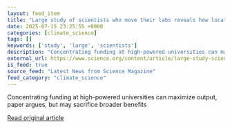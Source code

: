 ```yaml
---
layout: feed_item
title: "Large study of scientists who move their labs reveals how location drives productivity"
date: 2025-07-15 23:25:55 +0000
categories: [climate_science]
tags: []
keywords: ['study', 'large', 'scientists']
description: "Concentrating funding at high-powered universities can maximize output, paper argues, but may sacrifice broader benefits"
external_url: https://www.science.org/content/article/large-study-scientists-who-move-their-labs-reveals-how-location-drives-productivity
is_feed: true
source_feed: "Latest News from Science Magazine"
feed_category: "climate_science"
---
```


Concentrating funding at high-powered universities can maximize output, paper argues, but may sacrifice broader benefits

[Read original article](https://www.science.org/content/article/large-study-scientists-who-move-their-labs-reveals-how-location-drives-productivity)
